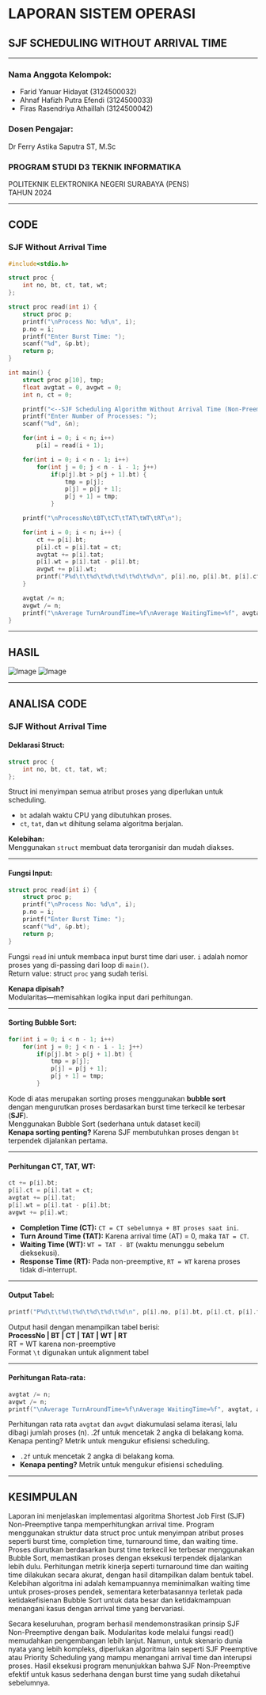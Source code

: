 # LAPORAN SISTEM OPERASI  
## SJF SCHEDULING WITHOUT ARRIVAL TIME

---

### Nama Anggota Kelompok:

- Farid Yanuar Hidayat (3124500032)  
- Ahnaf Hafizh Putra Efendi (3124500033)  
- Firas Rasendriya Athaillah (3124500042)  

### Dosen Pengajar:

Dr Ferry Astika Saputra ST, M.Sc

### PROGRAM STUDI D3 TEKNIK INFORMATIKA  
POLITEKNIK ELEKTRONIKA NEGERI SURABAYA (PENS)  
TAHUN 2024

---

## CODE  
### SJF Without Arrival Time

```c
#include<stdio.h>

struct proc {
    int no, bt, ct, tat, wt;
};

struct proc read(int i) {
    struct proc p;
    printf("\nProcess No: %d\n", i);
    p.no = i;
    printf("Enter Burst Time: ");
    scanf("%d", &p.bt);
    return p;
}

int main() {
    struct proc p[10], tmp;
    float avgtat = 0, avgwt = 0;
    int n, ct = 0;

    printf("<--SJF Scheduling Algorithm Without Arrival Time (Non-Preemptive)-->");
    printf("Enter Number of Processes: ");
    scanf("%d", &n);

    for(int i = 0; i < n; i++)
        p[i] = read(i + 1);

    for(int i = 0; i < n - 1; i++)
        for(int j = 0; j < n - i - 1; j++)
            if(p[j].bt > p[j + 1].bt) {
                tmp = p[j];
                p[j] = p[j + 1];
                p[j + 1] = tmp;
            }

    printf("\nProcessNo\tBT\tCT\tTAT\tWT\tRT\n");

    for(int i = 0; i < n; i++) {
        ct += p[i].bt;
        p[i].ct = p[i].tat = ct;
        avgtat += p[i].tat;
        p[i].wt = p[i].tat - p[i].bt;
        avgwt += p[i].wt;
        printf("P%d\t\t%d\t%d\t%d\t%d\t%d\n", p[i].no, p[i].bt, p[i].ct, p[i].tat, p[i].wt, p[i].wt);
    }

    avgtat /= n;
    avgwt /= n;
    printf("\nAverage TurnAroundTime=%f\nAverage WaitingTime=%f", avgtat, avgwt);
}
```

---

## HASIL  
![Image](https://github.com/user-attachments/assets/dc62b4ea-f278-4563-b029-8c4c1d8b2760)
![Image](https://github.com/user-attachments/assets/8ca7024e-05c1-44aa-963d-dfafddd8821c)

---

## ANALISA CODE  
### SJF Without Arrival Time

#### Deklarasi Struct:
```c
struct proc {
    int no, bt, ct, tat, wt;
};
```
Struct ini menyimpan semua atribut proses yang diperlukan untuk scheduling.  
- `bt` adalah waktu CPU yang dibutuhkan proses.  
- `ct`, `tat`, dan `wt` dihitung selama algoritma berjalan.  

**Kelebihan:**  
Menggunakan `struct` membuat data terorganisir dan mudah diakses.

---

#### Fungsi Input:
```c
struct proc read(int i) {
    struct proc p;
    printf("\nProcess No: %d\n", i);
    p.no = i;
    printf("Enter Burst Time: ");
    scanf("%d", &p.bt);
    return p;
}
```
Fungsi `read` ini untuk membaca input burst time dari user. `i` adalah nomor proses yang di-passing dari loop di `main()`.  
Return value: struct `proc` yang sudah terisi.  

**Kenapa dipisah?**  
Modularitas—memisahkan logika input dari perhitungan.

---

#### Sorting Bubble Sort:
```c
for(int i = 0; i < n - 1; i++)
    for(int j = 0; j < n - i - 1; j++)
        if(p[j].bt > p[j + 1].bt) {
            tmp = p[j];
            p[j] = p[j + 1];
            p[j + 1] = tmp;
        }
```

Kode di atas merupakan sorting proses menggunakan **bubble sort**  
dengan mengurutkan proses berdasarkan burst time terkecil ke terbesar (**SJF**).  
Menggunakan Bubble Sort (sederhana untuk dataset kecil)  
**Kenapa sorting penting?** Karena SJF membutuhkan proses dengan `bt` terpendek dijalankan pertama.

---

#### Perhitungan CT, TAT, WT:
```c
ct += p[i].bt;
p[i].ct = p[i].tat = ct;
avgtat += p[i].tat;
p[i].wt = p[i].tat - p[i].bt;
avgwt += p[i].wt;
```
- **Completion Time (CT):** `CT = CT sebelumnya + BT proses saat ini`.  
- **Turn Around Time (TAT):** Karena arrival time (AT) = 0, maka `TAT = CT`.  
- **Waiting Time (WT):** `WT = TAT - BT` (waktu menunggu sebelum dieksekusi).  
- **Response Time (RT):** Pada non-preemptive, `RT = WT` karena proses tidak di-interrupt.

---

#### Output Tabel:
```c
printf("P%d\t\t%d\t%d\t%d\t%d\t%d\n", p[i].no, p[i].bt, p[i].ct, p[i].tat, p[i].wt, p[i].wt);
```

Output hasil dengan menampilkan tabel berisi:  
**ProcessNo | BT | CT | TAT | WT | RT**  
RT = WT karena non-preemptive  
Format `\t` digunakan untuk alignment tabel

---

#### Perhitungan Rata-rata:
```c
avgtat /= n;
avgwt /= n;
printf("\nAverage TurnAroundTime=%f\nAverage WaitingTime=%f", avgtat, avgwt);
```

Perhitungan rata rata `avgtat` dan `avgwt` diakumulasi selama iterasi, lalu dibagi jumlah proses (n). .2f untuk mencetak 2 angka di belakang koma.
Kenapa penting? Metrik untuk mengukur efisiensi scheduling.
  

- `.2f` untuk mencetak 2 angka di belakang koma.  
- **Kenapa penting?** Metrik untuk mengukur efisiensi scheduling.

---

## KESIMPULAN
Laporan ini menjelaskan implementasi algoritma Shortest Job First (SJF) Non-Preemptive tanpa memperhitungkan arrival time. Program menggunakan struktur data struct proc untuk menyimpan atribut proses seperti burst time, completion time, turnaround time, dan waiting time. Proses diurutkan berdasarkan burst time terkecil ke terbesar menggunakan Bubble Sort, memastikan proses dengan eksekusi terpendek dijalankan lebih dulu. Perhitungan metrik kinerja seperti turnaround time dan waiting time dilakukan secara akurat, dengan hasil ditampilkan dalam bentuk tabel. Kelebihan algoritma ini adalah kemampuannya meminimalkan waiting time untuk proses-proses pendek, sementara keterbatasannya terletak pada ketidakefisienan Bubble Sort untuk data besar dan ketidakmampuan menangani kasus dengan arrival time yang bervariasi. 

Secara keseluruhan, program berhasil mendemonstrasikan prinsip SJF Non-Preemptive dengan baik. Modularitas kode melalui fungsi read() memudahkan pengembangan lebih lanjut. Namun, untuk skenario dunia nyata yang lebih kompleks, diperlukan algoritma lain seperti SJF Preemptive atau Priority Scheduling yang mampu menangani arrival time dan interupsi proses. Hasil eksekusi program menunjukkan bahwa SJF Non-Preemptive efektif untuk kasus sederhana dengan burst time yang sudah diketahui sebelumnya.
